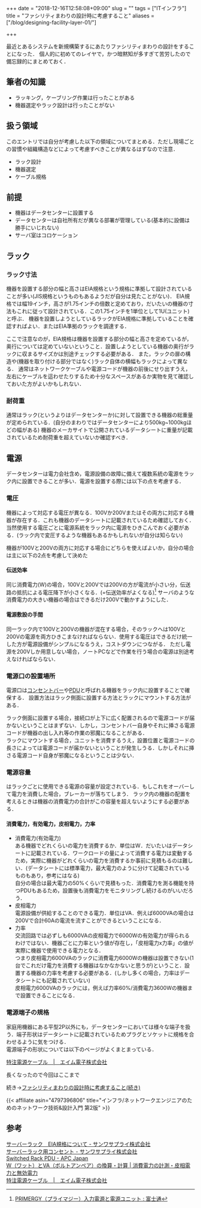 +++
date = "2018-12-16T12:58:08+09:00"
slug = ""
tags = ["ITインフラ"]
title = "ファシリティまわりの設計時に考慮すること"
aliases = ["/blog/designing-facility-layer-01/"]

+++

最近とあるシステムを新規構築するにあたりファシリティまわりの設計をすることになった．
個人的に初めてのレイヤで，かつ暗黙知が多すぎて苦労したので備忘録的にまとめておく．

## 筆者の知識

* ラッキング，ケーブリング作業は行ったことがある
* 機器選定やラック設計は行ったことがない

## 扱う領域

このエントリでは自分が考慮した以下の領域についてまとめる．ただし現場ごとの習慣や組織構造などによって考慮すべきことが異なるはずなので注意．

* ラック設計
* 機器選定
* ケーブル規格

## 前提

* 機器はデータセンターに設置する
* データセンターは自社所有だが異なる部署が管理している(基本的に設備は勝手にいじれない)
* サーバ室はコロケーション

## ラック

### ラック寸法

機器を設置する部分の幅と高さはEIA規格という規格に準拠して設計されていることが多い(JIS規格というものもあるようだが自分は見たことがない)．
EIA規格では幅19インチ，高さが1.75インチの倍数と定めており，だいたいの機器の寸法もこれに従って設計されている．この1.75インチを1単位として1U(ユニット)と呼ぶ．
機器を設置しようとしているラックがEIA規格に準拠していることを確認すればよい．またはEIA準拠のラックを調達する．

ここで注意なのが，EIA規格は機器を設置する部分の幅と高さを定めているが，奥行については定めていないということ．設置しようとしている機器の奥行がラックに収まるサイズかは別途チェックする必要がある．
また，ラックの扉の構造や(機器を取り付ける部分ではなく)ラック自体の横幅もラックによって異なる．
通常はネットワークケーブルや電源コードが機器の前後にせり出すうえ，左右にケーブルを這わせたりするため十分なスペースがあるか実物を見て確認しておいた方がよいかもしれない．

### 耐荷重

通常はラック(というよりはデータセンターか)に対して設置できる機器の総重量が定められている．(自分のまわりではデータセンターにより500kg~1000kgほどの幅がある)
機器のメーカサイトで公開されているデータシートに重量が記載されているため耐荷重を超えていないか確認すべき．

## 電源

データセンターは電力会社含め，電源設備の故障に備えて複数系統の電源をラック内に設置できることが多い．電源を設置する際には以下の点を考慮する．

### 電圧

機器によって対応する電圧が異なる．100Vか200Vまたはその両方に対応する機器が存在する．これも機器のデータシートに記載されているため確認しておく．
当然使用する電圧ごとに電源系統をラック内に電源をひきこんでおく必要がある．(ラック内で変圧するような機器もあるかもしれないが自分は知らない)

機器が100Vと200Vの両方に対応する場合にどちらを使えばよいか，自分の場合は主に以下の2点を考慮して決めた

#### 伝送効率

同じ消費電力(W)の場合，100Vと200Vでは200Vの方が電流が小さい分，伝送路の抵抗による電圧降下が小さくなる．(=伝送効率がよくなる)[^1]
サーバのような消費電力の大きい機器の場合はできるだけ200Vで動かすようにした．

#### 電源敷設の手間

同一ラック内で100Vと200Vの機器が混在する場合，そのラックへは100Vと200Vの電源を両方ひきこまなければならない．使用する電圧はできるだけ統一した方が電源設備がシンプルになるうえ，コストダウンにつながる．
ただし電源を200Vしか用意しない場合，ノートPCなどで作業を行う場合の電源は別途考えなければならない．

### 電源口の設置場所

電源口は[コンセントバー](https://www.sanwa.co.jp/product/oatap/server/index.html)や[PDU](https://www.networld.co.jp/product/schneider/pro_info/pdu/)と呼ばれる機器をラック内に設置することで確保する．
設置方法はラック側面に設置する方法とラックにマウントする方法がある．

ラック側面に設置する場合，接続口が上下に広く配置されるので電源コードが届かないということはまずない．しかし，コンセントバー自身やそれに挿さる電源コードが機器の出し入れ等の作業の邪魔になることがある．  
ラックにマウントする場合，ユニットを消費するうえ，設置位置と電源コードの長さによっては電源コードが届かないということが発生しうる．しかしそれに挿さる電源コード自身が邪魔になるということは少ない．

### 電源容量

はラックごとに使用できる電源の容量が設定されている．もしこれをオーバーして電力を消費した場合，ブレーカーが落ちてしまう．
ラック内の機器の配置を考えるときは機器の消費電力の合計がこの容量を超えないようにする必要がある．

#### 消費電力，有効電力，皮相電力，力率

* 消費電力(有効電力)  
    ある機器でどれくらいの電力を消費するか．単位はW．だいたいはデータシートに記載されている．ワークロードの量によって消費する電力は変動するため，実際に機器がどれくらいの電力を消費するか事前に見積もるのは難しい．(データシートには標準電力，最大電力のように分けて記載されているものもあり，参考にはなる)  
    自分の場合は最大電力の50%くらいで見積もった．消費電力を測る機能を持つPDUもあるため，設置後も消費電力をモニタリングし続けるのがいいだろう．
* 皮相電力  
    電源設備が供給することのできる電力．単位はVA．例えば6000VAの場合は200Vで合計60Aの電流を流すことができるということになる．
* 力率  
    交流回路では必ずしも6000VAの皮相電力で6000Wの有効電力が得られるわけではない．機器ごとに力率という値が存在し，「皮相電力x力率」の値が実際に機器で使用できる電力となる．  
    つまり皮相電力6000VAのラックに消費電力6000Wの機器は設置できない(1台でこれだけ電力を消費する機器はなかなかないと思うが)ということ．設置する機器の力率を考慮する必要がある．(しかし多くの場合，力率はデータシートにも記載されていない)  
    皮相電力6000VAのラックには，例えば力率60%/消費電力3600Wの機器まで設置できることになる．

### 電源端子の規格

家庭用機器にある平型2P以外にも，データセンターにおいては様々な端子を扱う．端子形状はデータシートに記載されているためプラグとソケットに規格を合わせるように気をつける．  
電源端子の形状については以下のページがよくまとまっている．

[特注電源ケーブル　|　エイム電子株式会社](http://www.aim-ele.co.jp/products/custom-powercable/)

長くなったので今回はここまで

続き→[ファシリティまわりの設計時に考慮すること(続き)](../designing-facility-layer-02/)

{{< affiliate asin="4797396806" title="インフラ/ネットワークエンジニアのためのネットワーク技術&設計入門 第2版" >}}

## 参考

[サーバーラック　EIA規格について - サンワサプライ株式会社](https://www.sanwa.co.jp/product/desk_rack/server/server_select_eia.html)  
[サーバーラック用コンセント - サンワサプライ株式会社](https://www.sanwa.co.jp/product/oatap/server/index.html)  
[Switched Rack PDU - APC Japan](https://www.apc.com/shop/jp/ja/categories/power-distribution/rack-power-distribution/switched-rack-pdu/N-17k76am)  
[W（ワット）とVA（ボルトアンペア）の換算・計算 | 消費電力の計測・皮相電力と無効電力](https://electric-facilities.jp/denki4/watt.html)  
[特注電源ケーブル　|　エイム電子株式会社](http://www.aim-ele.co.jp/products/custom-powercable/)

[^1]: [PRIMERGY（プライマジー）入力電源と電源ユニット : 富士通](http://jp.fujitsu.com/platform/server/primergy/technical/pcserver-description/power.html#p2)
